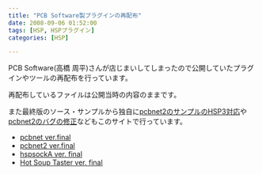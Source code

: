 ```yaml
---
title: "PCB Software製プラグインの再配布"
date: 2008-09-06 01:52:00
tags: [HSP, HSPプラグイン]
categories: [HSP]

---
```


PCB Software(高橋 周平)さんが店じまいしてしまったので公開していたプラグインやツールの再配布を行っています。

再配布しているファイルは公開当時の内容のままです。

また最終版のソース・サンプルから独自に[pcbnet2のサンプルのHSP3対応][1]や[pcbnet2のバグの修正][2]などもこのサイトで行っています。

 [1]: /blog/2008/08/20/hsp-pcbnet2-sample-hsp3-fix.html
 [2]: /blog/2008/09/06/hsp-pcbnet2.html

  * [pcbnet ver.final][3]
  * [pcbnet2 ver.final][4]
  * [hspsockA ver. final][5]
  * [Hot Soup Taster ver. final][6]

 [3]: /files/pcbnet2_final.zip "pcbnet2"
 [4]: /files/pcbnet_final.zip "pcbnet"
 [5]: /files/hspsockA_final.zip "hspsockA"
 [6]: /files/hst_final.zip "hspsockA"
